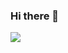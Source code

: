 ### Hi there 👋

<!--
**ImHorROr/ImHorROr** is a ✨ _special_ ✨ repository because its `README.md` (this file) appears on your GitHub profile.

Mewo :)

-->
<img src="https://github-readme-stats.vercel.app/api?username=imhorror&&show_icons=true&title_color=ffffff&icon_color=bb2acf&text_color=daf7dc&bg_color=151515">
